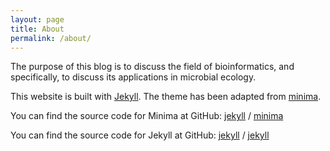 ```yaml
---
layout: page
title: About
permalink: /about/
---
```


The purpose of this blog is to discuss the field of bioinformatics, and specifically, to discuss its applications
in microbial ecology. 

This website is built with [Jekyll][jekyll-organization]. The theme has been adapted from [minima][minima-github].

You can find the source code for Minima at GitHub:
[jekyll][jekyll-organization] /
[minima][minima-github]

You can find the source code for Jekyll at GitHub:
[jekyll][jekyll-organization] /
[jekyll](https://github.com/jekyll/jekyll)


[jekyll-organization]: https://github.com/jekyll
[minima-github]: https://github.com/jekyll/minima
